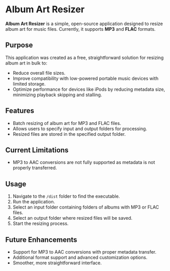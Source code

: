 # Album Art Resizer

**Album Art Resizer** is a simple, open-source application designed to resize album art for music files. Currently, it supports **MP3** and **FLAC** formats.

## Purpose

This application was created as a free, straightforward solution for resizing album art in bulk to:

- Reduce overall file sizes.
- Improve compatibility with low-powered portable music devices with limited storage.
- Optimize performance for devices like iPods by reducing metadata size, minimizing playback skipping and stalling.

## Features

- Batch resizing of album art for MP3 and FLAC files.
- Allows users to specify input and output folders for processing.
- Resized files are stored in the specified output folder.

## Current Limitations

- MP3 to AAC conversions are not fully supported as metadata is not properly transferred. 

## Usage

1. Navigate to the `/dist` folder to find the executable.
2. Run the application.
3. Select an input folder containing folders of albums with MP3 or FLAC files.
4. Select an output folder where resized files will be saved.
5. Start the resizing process.

## Future Enhancements

- Support for MP3 to AAC conversions with proper metadata transfer.
- Additional format support and advanced customization options.
- Smoother, more straightforward interface.
